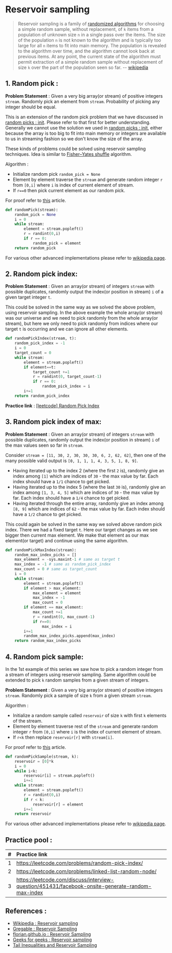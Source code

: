 # Reservoir sampling

> Reservoir sampling is a family of [randomized algorithms](README.md) for choosing a simple random sample, without replacement, of `k` items from a population of unknown size `n` in a single pass over the items. The size of the population `n` is not known to the algorithm and is typically too large for all `n` items to fit into main memory. The population is revealed to the algorithm over time, and the algorithm cannot look back at previous items. At any point, the current state of the algorithm must permit extraction of a simple random sample without replacement of size `k` over the part of the population seen so far. -- [wikipedia](https://en.wikipedia.org/wiki/Reservoir_sampling)


## 1. Random pick : 

**Problem Statement** : Given a very big array(or stream) of positive integers `stream`. Randomly pick an element from `stream`. Probability of picking any integer should be equal.

This is an extension of the random pick problem that we have discussed in [random picks : init](random-picks-init.md). Please refer to that first for better understanding. Generally we cannot use the solution we used in [random picks : init](random-picks-init.md), either because the array is too big to fit into main memory or integers are available to us in streaming fashion so we don't know the size of the array.

These kinds of problems could be solved using reservoir sampling techniques. Idea is similar to [Fisher–Yates shuffle](https://en.wikipedia.org/wiki/Fisher%E2%80%93Yates_shuffle) algorithm. 

Algorithm : 
- Initialize random pick `random_pick = None`
- Element by element traverse the `stream` and generate random integer `r` from `[0,i]` where `i` is index of current element of stream. 
- If `r==0` then pick current element as our random pick.

For proof refer to [this](https://www.cs.rice.edu/~as143/COMP441_Spring17/scribe/lect2.pdf) article.

```python
def randomPick(stream):
    random_pick = None
    i = 0
    while stream:
        element = stream.popleft()
        r = randint(0,i)
        if r == 0:
            random_pick = element
    return random_pick
```

For various other advanced implementations please refer to [wikipedia page](https://en.wikipedia.org/wiki/Reservoir_sampling).

## 2. Random pick index:

**Problem Statement** : Given an array(or stream) of integers `stream` with possible duplicates, randomly output the index(or position in stream) `i` of a given target integer `t`.

This could be solved in the same way as we solved the above problem, using reservoir sampling. In the above example the whole array(or stream) was our universe and we need to pick randomly from the whole array(or stream), but here we only need to pick randomly from indices where our target `t` is occurring and we can ignore all other elements.

```python
def randomPickIndex(stream, t):
    random_pick_index = -1
    i = 0
    target_count = 0
    while stream:
        element = stream.popleft()
        if element==t:
            target_count +=1
            r = randint(0, target_count-1)
            if r == 0:
                random_pick_index = i
        i+=1
    return random_pick_index
```

**Practice link** : [[leetcode] Random Pick Index](https://leetcode.com/problems/random-pick-index/)


## 3. Random pick index of max:

**Problem Statement** : Given an array(or stream) of integers `stream` with possible duplicates, randomly output the index(or position in stream) `i` of the max values seen so far in `stream`.

Consider `stream = [11, 30, 2, 30, 30, 30, 6, 2, 62, 62]`, then one of the many possible valid output is `[0, 1, 1, 1, 4, 3, 5, 1, 8, 9]`. 
- Having iterated up to the index 2 (where the first `2` is), randomly give an index among `[1]` which are indices of `30` - the max value by far. Each index should have a `1/1` chance to get picked.
- Having iterated up to the index 5 (where the last `30` is), randomly give an index among `[1, 3, 4, 5]` which are indices of `30` - the max value by far. Each index should have a `1/4` chance to get picked.
- Having iterated through the entire array, randomly give an index among ``[8, 9]`` which are indices of `62` - the max value by far. Each index should have a `1/2` chance to get picked.

This could again be solved in the same way we solved above random pick index. There we had a fixed target `t`. Here our target changes as we see bigger then current max element. We make that element as our max element(or target) and continue using the same algorithm.

```python
def randomPickMaxIndex(stream):
    random_max_index_picks = []
    max_element = -sys.maxint-1 # same as target t
    max_index = -1 # same as random_pick_index
    max_count = 0 # same as target_count
    i = 0
    while stream:
        element = stream.popleft()
        if element > max_element:
            max_element = element
            max_index = -1
            max_count = 0
        if element == max_element:
            max_count +=1
            r = randint(0, max_count-1)
            if r==0:
                max_index = i
        i+=1
        random_max_index_picks.append(max_index)
    return random_max_index_picks
```


## 4. Random pick sample:

In the 1st example of this series we saw how to pick a random integer from a stream of integers using reservoir sampling. Same algorithm could be extended to pick `k` random samples from a given stream of integers.

**Problem Statement** : Given a very big array(or stream) of positive integers `stream`. Randomly pick a sample of size `k` from a given stream `stream`.

Algorithm : 
- Initialize a random sample called `reservoir` of size `k` with first `k` elements of the stream.
- Element by element traverse rest of the `stream` and generate random integer `r` from `[0,i]` where `i` is the index of current element of stream. 
- If `r<k` then replace `reservoir[r]` with `stream[i]`.

For proof refer to [this](https://www.cs.rice.edu/~as143/COMP441_Spring17/scribe/lect2.pdf) article.

```python
def randomPickSample(stream, k):
    reservoir = [0]*k
    i = 0
    while i<k:
        reservoir[i] = stream.popleft()
        i+=1
    while stream:
        element = stream.popleft()
        r = randint(0,i)
        if r < k:
            reservoir[r] = element
        i+=1
    return reservoir
```

For various other advanced implementations please refer to [wikipedia page](https://en.wikipedia.org/wiki/Reservoir_sampling).


## Practice pool :

| #  | Practice link  |
|----|:--------------|
| 1  |  https://leetcode.com/problems/random-pick-index/ |
| 2  |  https://leetcode.com/problems/linked-list-random-node/  |
| 3  |  https://leetcode.com/discuss/interview-question/451431/facebook-onsite-generate-random-max-index |


## References :

- [Wikipedia : Reservoir sampling](https://en.wikipedia.org/wiki/Reservoir_sampling)
- [Gregable : Reservoir Sampling](https://gregable.com/2007/10/reservoir-sampling.html)
- [florian.github.io : Reservoir Sampling](https://florian.github.io/reservoir-sampling/)
- [Geeks for geeks : Reservoir sampling](https://en.wikipedia.org/wiki/Reservoir_sampling)
- [Tail Inequalities and Reservoir Sampling](https://www.cs.rice.edu/~as143/COMP441_Spring17/scribe/lect2.pdf)